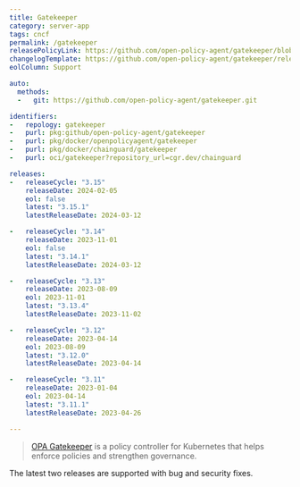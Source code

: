 ```yaml
---
title: Gatekeeper
category: server-app
tags: cncf
permalink: /gatekeeper
releasePolicyLink: https://github.com/open-policy-agent/gatekeeper/blob/master/docs/Release_Management.md#supported-releases
changelogTemplate: https://github.com/open-policy-agent/gatekeeper/releases/tag/v__LATEST__
eolColumn: Support

auto:
  methods:
  -   git: https://github.com/open-policy-agent/gatekeeper.git

identifiers:
-   repology: gatekeeper
-   purl: pkg:github/open-policy-agent/gatekeeper
-   purl: pkg/docker/openpolicyagent/gatekeeper
-   purl: pkg/docker/chainguard/gatekeeper
-   purl: oci/gatekeeper?repository_url=cgr.dev/chainguard

releases:
-   releaseCycle: "3.15"
    releaseDate: 2024-02-05
    eol: false
    latest: "3.15.1"
    latestReleaseDate: 2024-03-12

-   releaseCycle: "3.14"
    releaseDate: 2023-11-01
    eol: false
    latest: "3.14.1"
    latestReleaseDate: 2024-03-12

-   releaseCycle: "3.13"
    releaseDate: 2023-08-09
    eol: 2023-11-01
    latest: "3.13.4"
    latestReleaseDate: 2023-11-02

-   releaseCycle: "3.12"
    releaseDate: 2023-04-14
    eol: 2023-08-09
    latest: "3.12.0"
    latestReleaseDate: 2023-04-14

-   releaseCycle: "3.11"
    releaseDate: 2023-01-04
    eol: 2023-04-14
    latest: "3.11.1"
    latestReleaseDate: 2023-04-26

---
```


> [OPA Gatekeeper](https://open-policy-agent.github.io/gatekeeper/website/) is a policy controller for Kubernetes that
> helps enforce policies and strengthen governance.

The latest two releases are supported with bug and security fixes.
